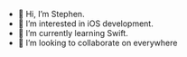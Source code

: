 - 👋 Hi, I’m Stephen.
- 👀 I’m interested in iOS development.
- 🌱 I’m currently learning Swift.
- 💞️ I’m looking to collaborate on everywhere

<!---
stephhhenn/stephhhenn is a ✨ special ✨ repository because its `README.md` (this file) appears on your GitHub profile.
You can click the Preview link to take a look at your changes.
--->
